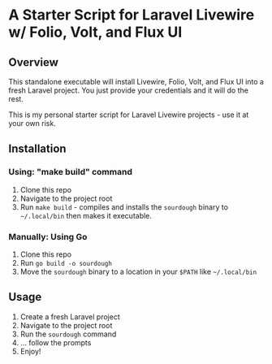 # A Starter Script for Laravel Livewire w/ Folio, Volt, and Flux UI

## Overview

This standalone executable will install Livewire, Folio, Volt, and Flux UI into a fresh Laravel project.
You just provide your credentials and it will do the rest.

This is my personal starter script for Laravel Livewire projects - use it at your own risk.

## Installation

### Using: "make build" command

1. Clone this repo
2. Navigate to the project root
3. Run `make build` - compiles and installs the `sourdough` binary to `~/.local/bin` then makes it executable.

### Manually: Using Go

1. Clone this repo
2. Run `go build -o sourdough`
3. Move the `sourdough` binary to a location in your `$PATH` like `~/.local/bin`

## Usage

1. Create a fresh Laravel project
2. Navigate to the project root
3. Run the `sourdough` command
4. ... follow the prompts
5. Enjoy!
